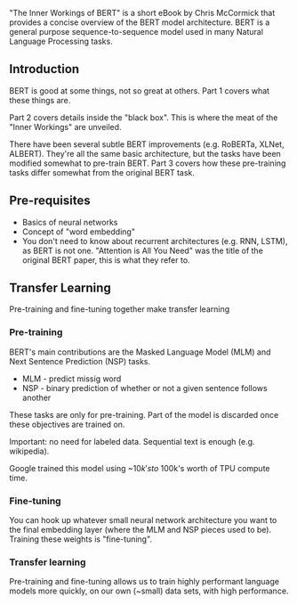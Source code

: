 "The Inner Workings of BERT" is a short eBook by Chris McCormick that provides a concise overview of the BERT model architecture. BERT is a general purpose sequence-to-sequence model used in many Natural Language Processing tasks.

## Introduction
BERT is good at some things, not so great at others. Part 1 covers what these things are.

Part 2 covers details inside the "black box". This is where the meat of the "Inner Workings" are unveiled.

There have been several subtle BERT improvements (e.g. RoBERTa, XLNet, ALBERT). They're all the same basic architecture, but the tasks have been modified somewhat to pre-train BERT. Part 3 covers how these pre-training tasks differ somewhat from the original BERT task.

## Pre-requisites
* Basics of neural networks
* Concept of "word embedding"
* You don't need to know about recurrent architectures (e.g. RNN, LSTM), as BERT is not one. "Attention is All You Need" was the title of the original BERT paper, this is what they refer to.

## Transfer Learning
Pre-training and fine-tuning together make transfer learning

### Pre-training
BERT's main contributions are the Masked Language Model (MLM) and Next Sentence Prediction (NSP) tasks.
* MLM - predict missig word
* NSP - binary prediction of whether or not a given sentence follows another

These tasks are only for pre-training. Part of the model is discarded once these objectives are trained on.

Important: no need for labeled data. Sequential text is enough (e.g. wikipedia).

Google trained this model using ~$10k's to ~$100k's worth of TPU compute time.

### Fine-tuning
You can hook up whatever small neural network architecture you want to the final embedding layer (where the MLM and NSP pieces used to be). Training these weights is "fine-tuning".

### Transfer learning
Pre-training and fine-tuning allows us to train highly performant language models more quickly, on our own (~small) data sets, with high performance.


